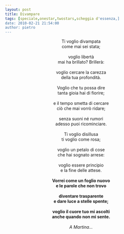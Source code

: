 ```yaml
---
layout: post
title: Divampare
tags: [speciale,onestar,twostars,scheggia d'essenza,]
date: 2010-02-21 21:54:00
author: pietro
---
```

<div style="text-align: center">Ti voglio divampata<br/>come mai sei stata;<br/><br/>voglio libertà<br/>mai ha brillato? Brillerà:<br/><br/>voglio cercare la carezza<br/>della tua profondità.<br/><br/>Voglio che tu possa dire<br/>tanta gioia hai di fiorire;<br/><br/>e il tempo smetta di cercare<br/>ciò che mai vorrò ridare;<br/><br/>senza suoni né rumori<br/>adesso puoi ricominciare.<br/><br/>Ti voglio disillusa<br/>ti voglio come rosa;<br/><br/>voglio un petalo di cose<br/>che hai sognato arrese:<br/><br/>voglio essere principio<br/>e la fine delle attese.<br/><br/><span style="font-weight: bold">Vorrei come un foglio nuovo</span><br/><span style="font-weight: bold">e le parole che non trovo</span><br/><br/><span style="font-weight: bold">diventare trasparente </span><br/><span style="font-weight: bold">e dare luce a stelle spente;</span><br/><br/><span style="font-weight: bold">voglio il cuore tuo mi ascolti </span><br/><span style="font-weight: bold">anche quando non mi sente.</span><br/><br/><span style="font-style: italic">A Martina...</span><br/><br/>
